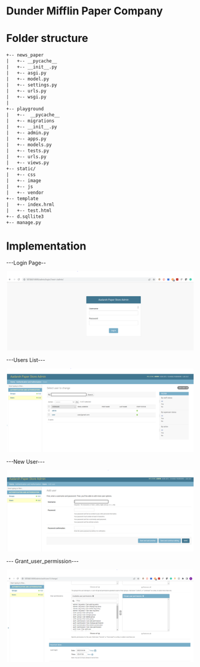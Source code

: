 # Dunder Mifflin Paper Company


Folder structure
===================

```
+-- news_paper
|   +-- __pycache__
|   +-- __init__.py
|   +-- asgi.py
|   +-- model.py
|   +-- settings.py
|   +-- urls.py
|   +-- wsgi.py
|
+-- playground
|   +--  __pycache__
|   +-- migrations
|   +-- __init__.py
|   +-- admin.py
|   +-- apps.py
|   +-- models.py
|   +-- tests.py
|   +-- urls.py
|   +-- views.py
+-- static/
|   +-- css
|   +-- image
|   +-- js
|   +-- vendor
+-- template
|   +-- index.hrml
|   +-- test.html
+-- d.sqllite3
+-- manage.py
```


Implementation
========================
---Login Page--

<p align="center">
  <img src="pics/login_page.PNG" alt="Drawing" style="width: 500px;"/>
</p>

---Users List---

<p align="center">
  <img src="pics/users.png" alt="Drawing" style="width: 500px;"/>
</p>

---New User---

<p align="center">
  <img src="pics/new_user.png" alt="Drawing" style="width: 500px;"/>
</p>

--- Grant_user_permission---

<p align="center">
  <img src="pics/grant_user_permission.png" alt="Drawing" style="width: 500px;"/>
</p>


